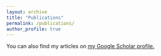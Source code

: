 ```yaml
---
layout: archive
title: "Publications"
permalink: /publications/
author_profile: true
---
```

You can also find my articles on <u><a href="https://scholar.google.ca/citations?user=7cNHJ5EAAAAJ&hl=en">my Google Scholar profile</a>.</u>

<!--
{% if author.googlescholar %}
  You can also find my articles on <u><a href="{{author.googlescholar}}">my Google Scholar profile</a>.</u>
{% endif %}
-->
<!--
{% include base_path %}
-->
<!--
{% for post in site.publications reversed %}
  {% include archive-single.html %}
{% endfor %}
-->

